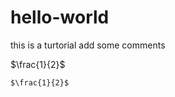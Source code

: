 <script type="text/javascript" src="http://cdn.mathjax.org/mathjax/latest/MathJax.js?config=default"></script>

# hello-world
this is a turtorial
add some comments

$\frac{1}{2}$
```mathjax
$\frac{1}{2}$
```
